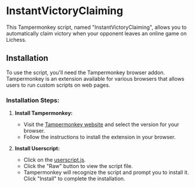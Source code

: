 # InstantVictoryClaiming

This Tampermonkey script, named "InstantVictoryClaiming", allows you to automatically claim victory when your opponent leaves an online game on Lichess.

## Installation

To use the script, you'll need the Tampermonkey browser addon. Tampermonkey is an extension available for various browsers that allows users to run custom scripts on web pages.

### Installation Steps:

1. **Install Tampermonkey:**
   - Visit the [Tampermonkey website](https://www.tampermonkey.net/) and select the version for your browser.
   - Follow the instructions to install the extension in your browser.

2. **Install Userscript:**
   - Click on the [userscript.js](userscript.js).
   - Click the "Raw" button to view the script file.
   - Tampermonkey will recognize the script and prompt you to install it. Click "Install" to complete the installation.
